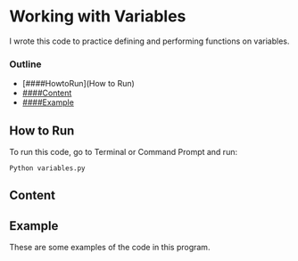 

# Working with Variables

I wrote this code to practice defining and performing functions on variables. 

### Outline
- [####HowtoRun](How to Run)
- [####Content](Content)
- [####Example](Example)

## How to Run

To run this code, go to Terminal or Command Prompt and run:

```
Python variables.py
```

## Content

## Example 

These are some examples of the code in this program.

